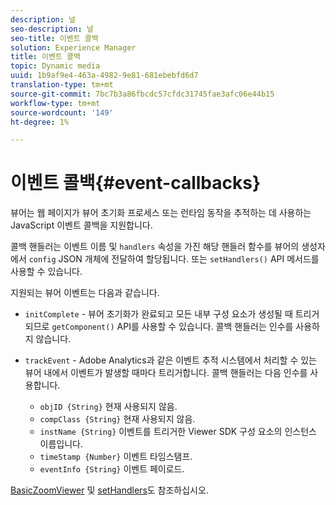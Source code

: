 ```yaml
---
description: 널
seo-description: 널
seo-title: 이벤트 콜백
solution: Experience Manager
title: 이벤트 콜백
topic: Dynamic media
uuid: 1b9af9e4-463a-4982-9e81-681ebebfd6d7
translation-type: tm+mt
source-git-commit: 7bc7b3a86fbcdc57cfdc31745fae3afc06e44b15
workflow-type: tm+mt
source-wordcount: '149'
ht-degree: 1%

---
```



# 이벤트 콜백{#event-callbacks}

뷰어는 웹 페이지가 뷰어 초기화 프로세스 또는 런타임 동작을 추적하는 데 사용하는 JavaScript 이벤트 콜백을 지원합니다.

콜백 핸들러는 이벤트 이름 및 `handlers` 속성을 가진 해당 핸들러 함수를 뷰어의 생성자에서 `config` JSON 개체에 전달하여 할당됩니다. 또는 `setHandlers()` API 메서드를 사용할 수 있습니다.

지원되는 뷰어 이벤트는 다음과 같습니다.

* `initComplete` - 뷰어 초기화가 완료되고 모든 내부 구성 요소가 생성될 때 트리거되므로  `getComponent()` API를 사용할 수 있습니다. 콜백 핸들러는 인수를 사용하지 않습니다.

* `trackEvent` - Adobe Analytics과 같은 이벤트 추적 시스템에서 처리할 수 있는 뷰어 내에서 이벤트가 발생할 때마다 트리거합니다. 콜백 핸들러는 다음 인수를 사용합니다.

   * `objID {String}` 현재 사용되지 않음.
   * `compClass {String}` 현재 사용되지 않음.
   * `instName {String}` 이벤트를 트리거한 Viewer SDK 구성 요소의 인스턴스 이름입니다.
   * `timeStamp {Number}` 이벤트 타임스탬프.
   * `eventInfo {String}` 이벤트 페이로드.

[BasicZoomViewer](../../c-html5-s7-aem-asset-viewers/c-html5-20-basic-zoom-viewer-about/c-html5-20-basic-zoom-viewer-javascriptapiref/r-html5-basic-zoom-viewer-20-javascriptapiref-basiczoomviewer.md#reference-bd16cadc0c054fafb0db4994741d47cd) 및 [setHandlers](../../c-html5-s7-aem-asset-viewers/c-html5-20-basic-zoom-viewer-about/c-html5-20-basic-zoom-viewer-javascriptapiref/r-html5-basic-zoom-viewer-20-javascriptapiref-sethandlers.md#reference-b748b29eaafa463a9d1723cb7b86f0d9)도 참조하십시오.
